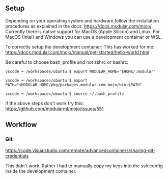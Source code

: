 ## Setup

Depending on your operating system and hardware follow the installation procedures as explained in the docs: https://docs.modular.com/mojo/. Currently there is native support for MacOS (Apple Silicon) and Linux. For MacOS (Intel) and Windows you can use a development container or WSL.

To correctly setup the development container:
This has worked for me: https://docs.modular.com/mojo/manual/get-started/hello-world.html

Be careful to choose bash_profile and not zshrc or bashrc:

    vscode ➜ /workspaces/ubuntu $ export MODULAR_HOME="$HOME/.modular"
    
    vscode ➜ /workspaces/ubuntu $ export PATH="$MODULAR_HOME/pkg/packages.modular.com_mojo/bin:$PATH"
    
    vscode ➜ /workspaces/ubuntu $ source ~/.bash_profile

If the above steps don't work try this:
https://github.com/modularml/mojo/issues/551

## Workflow

### Git
https://code.visualstudio.com/remote/advancedcontainers/sharing-git-credentials

This didn't work. Rather I had to manually copy my keys into the ssh config inside the development container.